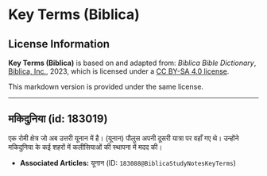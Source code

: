 # Key Terms (Biblica)

## License Information

**Key Terms (Biblica)** is based on and adapted from: _Biblica Bible Dictionary_, [Biblica, Inc.](https://www.biblica.com/), 2023, which is licensed under a [CC BY-SA 4.0 license](https://creativecommons.org/licenses/by-sa/4.0/legalcode.en).

This markdown version is provided under the same license.



--------------------------------

## मकिदुनिया (id: 183019)

एक रोमी क्षेत्र जो अब उत्तरी यूनान में है। (यूनान) पौलुस अपनी दूसरी यात्रा पर वहाँ गए थे। उन्होंने मकिदुनिया के कई शहरों में कलीसियाओं की स्थापना में मदद की।

* **Associated Articles:** यूनान  (ID: `183088@BiblicaStudyNotesKeyTerms`)

